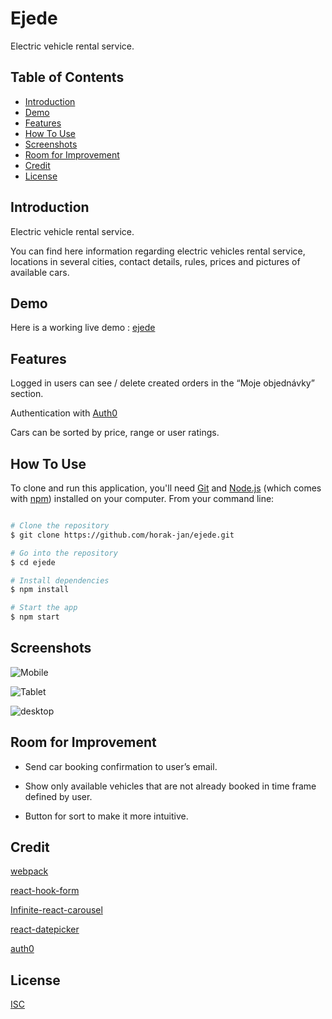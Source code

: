 # Ejede

Electric vehicle rental service.

## Table of Contents
* [Introduction](#introduction)
* [Demo](#demo)
* [Features](#features)
* [How To Use](#how-to-use)
* [Screenshots](#screenshots)
* [Room for Improvement](#room-for-improvement)
* [Credit](#credit)
* [License](#License)



## Introduction

Electric vehicle rental service.

You can find here information regarding electric vehicles rental service, locations in several cities, contact details, rules, prices and pictures of available cars.

## Demo

Here is a working live demo : [ejede](https://ejede.herokuapp.com/)

## Features

Logged in users can see / delete created orders in the “Moje objednávky” section.

Authentication with [Auth0](https://auth0.com/)

Cars can be sorted by price, range or user ratings.

## How To Use

To clone and run this application, you'll need [Git](https://git-scm.com/) and [Node.js](https://nodejs.org/en/download/) (which comes with [npm](http://npmjs.com/)) installed on your computer. From your command line:

```bash

# Clone the repository
$ git clone https://github.com/horak-jan/ejede.git

# Go into the repository
$ cd ejede

# Install dependencies
$ npm install

# Start the app
$ npm start

```
## Screenshots

![Mobile](https://res.cloudinary.com/dsdaneoq8/image/upload/v1623016418/ejede/Screenshot_2021-06-06_23.47.51_kn18of.png)

![Tablet](https://res.cloudinary.com/dsdaneoq8/image/upload/v1623016418/ejede/Screenshot_2021-06-06_23.48.11_zh32pu.png)

![desktop](https://res.cloudinary.com/dsdaneoq8/image/upload/v1623016418/ejede/Screenshot_2021-06-06_23.49.55_mrpspo.png)



## Room for Improvement

* Send car booking confirmation to user’s email.

* Show only available vehicles that are not already booked in time frame defined by user. 

* Button for sort to make it more intuitive.

## Credit

[webpack](https://webpack.js.org/)

[react-hook-form](https://react-hook-form.com/)

[Infinite-react-carousel](https://www.npmjs.com/package/infinite-react-carousel)

[react-datepicker](https://www.npmjs.com/package/react-datepicker)

[auth0](https://auth0.com/)

## License
[ISC](https://choosealicense.com/licenses/isc/)

